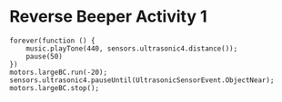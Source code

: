 # Reverse Beeper Activity 1

```blocks
forever(function () {
    music.playTone(440, sensors.ultrasonic4.distance());
    pause(50)
})
motors.largeBC.run(-20);
sensors.ultrasonic4.pauseUntil(UltrasonicSensorEvent.ObjectNear);
motors.largeBC.stop();
```